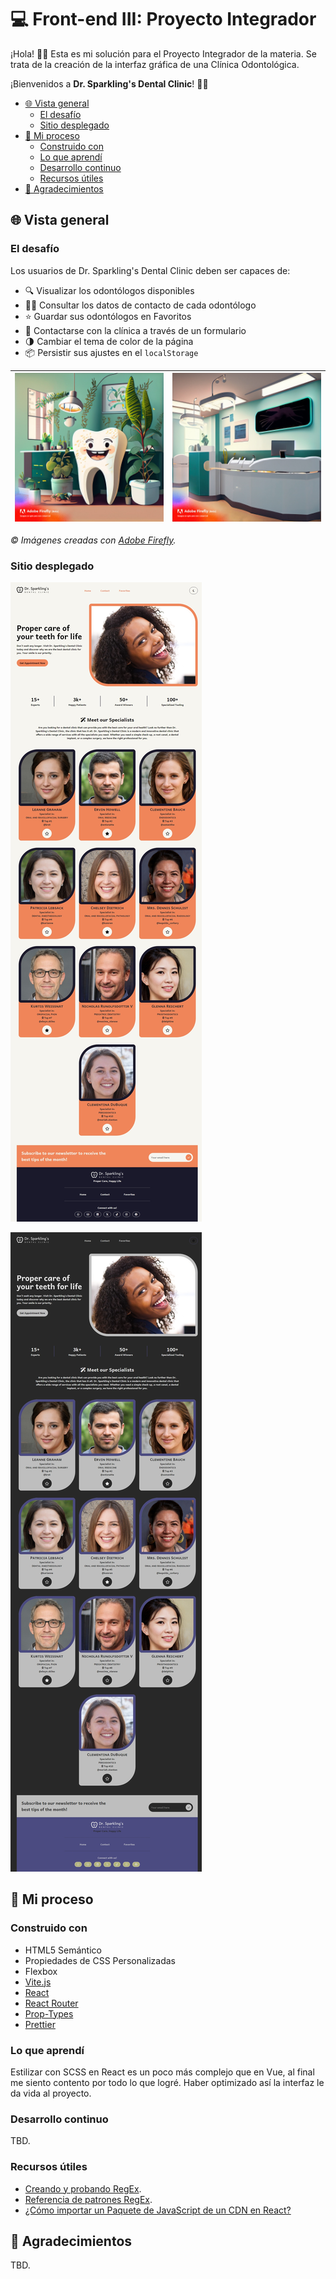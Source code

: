 # 💻 Front-end III: Proyecto Integrador

¡Hola! 👋😀 Esta es mi solución para el Proyecto Integrador de la materia. Se trata de la creación de la interfaz gráfica
de una Clínica Odontológica.

¡Bienvenidos a **Dr. Sparkling's Dental Clinic**! 🦷✨

* [🌐 Vista general](#-vista-general)
    * [El desafío](#el-desafío)
    * [Sitio desplegado](#sitio-desplegado)
* [🔨 Mi proceso](#-mi-proceso)
    * [Construido con](#construido-con)
    * [Lo que aprendí](#lo-que-aprendí)
    * [Desarrollo continuo](#desarrollo-continuo)
    * [Recursos útiles](#recursos-útiles)
* [🙌 Agradecimientos](#-agradecimientos)

## 🌐 Vista general

### El desafío

Los usuarios de Dr. Sparkling's Dental Clinic deben ser capaces de:

- 🔍 Visualizar los odontólogos disponibles
- 🕵️‍♀️ Consultar los datos de contacto de cada odontólogo
- ⭐ Guardar sus odontólogos en Favoritos
- 📧 Contactarse con la clínica a través de un formulario
- 🌗 Cambiar el tema de color de la página
- 📦 Persistir sus ajustes en el `localStorage`

| ![Consultorio dental con plantas de interior y pequeños dientes animados.](public/smile.jpg "Smile") | ![Recepción de una clínica odontológica.](public/reception.jpg "Smile") |
|------------------------------------------------------------------------------------------------------|-------------------------------------------------------------------------|

*© Imágenes creadas con [Adobe Firefly](https://firefly.adobe.com/).*

### Sitio desplegado

![](public/light.jpeg "Website on light mode")

![](public/dark.jpeg "Website on dark mode")

## 🔨 Mi proceso

### Construido con

- HTML5 Semántico
- Propiedades de CSS Personalizadas
- Flexbox
- [Vite.js](https://vitejs.dev/)
- [React](https://react.dev/)
- [React Router](https://reactrouter.com/en/main)
- [Prop-Types](https://www.npmjs.com/package/prop-types)
- [Prettier](https://prettier.io/)

### Lo que aprendí

Estilizar con SCSS en React es un poco más complejo que en Vue, al final me siento contento por todo lo que logré. Haber optimizado así la interfaz le da vida al proyecto.

### Desarrollo continuo

TBD.

### Recursos útiles

- [Creando y probando RegEx](https://regex101.com/).
- [Referencia de patrones RegEx](https://www.regular-expressions.info/refquick.html).
- [¿Cómo importar un Paquete de JavaScript de un CDN en React?](https://stackoverflow.com/questions/44877904/how-do-you-import-a-javascript-package-from-a-cdn-script-tag-in-react)

## 🙌 Agradecimientos

TBD.